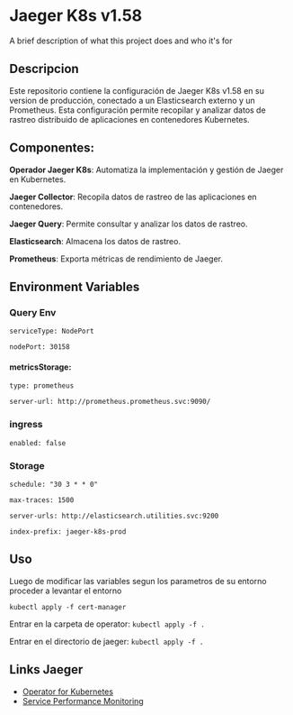 
# Jaeger K8s v1.58 

A brief description of what this project does and who it's for

## Descripcion

Este repositorio contiene la configuración de Jaeger K8s v1.58 en su version de producción, conectado a un Elasticsearch externo y un Prometheus. Esta configuración permite recopilar y analizar datos de rastreo distribuido de aplicaciones en contenedores Kubernetes.

## Componentes:

**Operador Jaeger K8s**: Automatiza la implementación y gestión de Jaeger en Kubernetes.

**Jaeger Collector**: Recopila datos de rastreo de las aplicaciones en contenedores.

**Jaeger Query**: Permite consultar y analizar los datos de rastreo.

**Elasticsearch**: Almacena los datos de rastreo.

**Prometheus**: Exporta métricas de rendimiento de Jaeger.


## Environment Variables


### Query Env
`serviceType: NodePort` 

`nodePort: 30158`
#### metricsStorage:
`type: prometheus`

`server-url: http://prometheus.prometheus.svc:9090/ `

### ingress
`enabled: false`

### Storage
`schedule: "30 3 * * 0"`

`max-traces: 1500`

`server-urls: http://elasticsearch.utilities.svc:9200`

`index-prefix: jaeger-k8s-prod`
## Uso 

Luego de modificar las variables segun los parametros de su entorno proceder a levantar el entorno

`kubectl apply -f cert-manager`

Entrar en la carpeta de operator:
`kubectl apply -f .`

Entrar en el directorio de jaeger: `kubectl apply -f .`
## Links Jaeger

- [Operator for Kubernetes](https://www.jaegertracing.io/docs/1.58/operator/)
- [Service Performance Monitoring](https://www.jaegertracing.io/docs/1.58/spm/)

